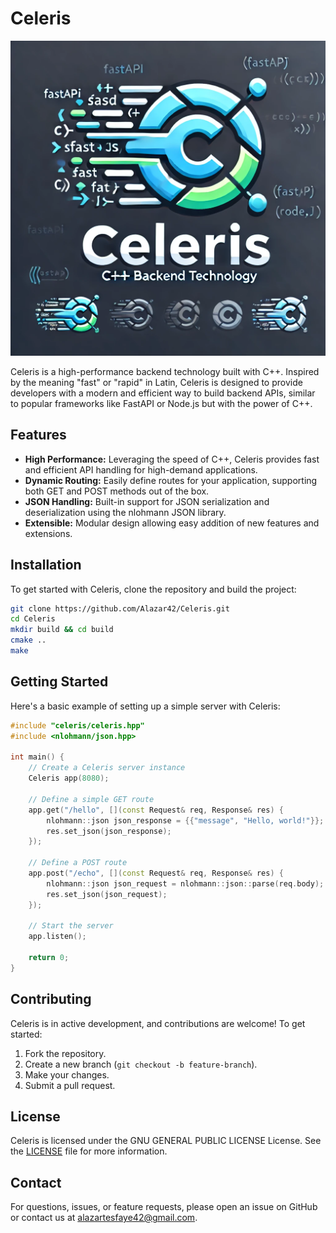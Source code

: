 # Celeris

![Celeris Logo](docs/celeris_logo.webp)

Celeris is a high-performance backend technology built with C++. Inspired by the meaning "fast" or "rapid" in Latin, Celeris is designed to provide developers with a modern and efficient way to build backend APIs, similar to popular frameworks like FastAPI or Node.js but with the power of C++.

## Features

- **High Performance:** Leveraging the speed of C++, Celeris provides fast and efficient API handling for high-demand applications.
- **Dynamic Routing:** Easily define routes for your application, supporting both GET and POST methods out of the box.
- **JSON Handling:** Built-in support for JSON serialization and deserialization using the nlohmann JSON library.
- **Extensible:** Modular design allowing easy addition of new features and extensions.

## Installation

To get started with Celeris, clone the repository and build the project:

```bash
git clone https://github.com/Alazar42/Celeris.git
cd Celeris
mkdir build && cd build
cmake ..
make
```

## Getting Started

Here's a basic example of setting up a simple server with Celeris:

```cpp
#include "celeris/celeris.hpp"
#include <nlohmann/json.hpp>

int main() {
    // Create a Celeris server instance
    Celeris app(8080);

    // Define a simple GET route
    app.get("/hello", [](const Request& req, Response& res) {
        nlohmann::json json_response = {{"message", "Hello, world!"}};
        res.set_json(json_response);
    });

    // Define a POST route
    app.post("/echo", [](const Request& req, Response& res) {
        nlohmann::json json_request = nlohmann::json::parse(req.body);
        res.set_json(json_request);
    });

    // Start the server
    app.listen();

    return 0;
}

```

## Contributing

Celeris is in active development, and contributions are welcome! To get started:

1. Fork the repository.
2. Create a new branch (`git checkout -b feature-branch`).
3. Make your changes.
4. Submit a pull request.

## License

Celeris is licensed under the GNU GENERAL PUBLIC LICENSE License. See the [LICENSE](LICENSE) file for more information.

## Contact

For questions, issues, or feature requests, please open an issue on GitHub or contact us at [alazartesfaye42@gmail.com](mailto:alazartesfaye42@gmail.com).
